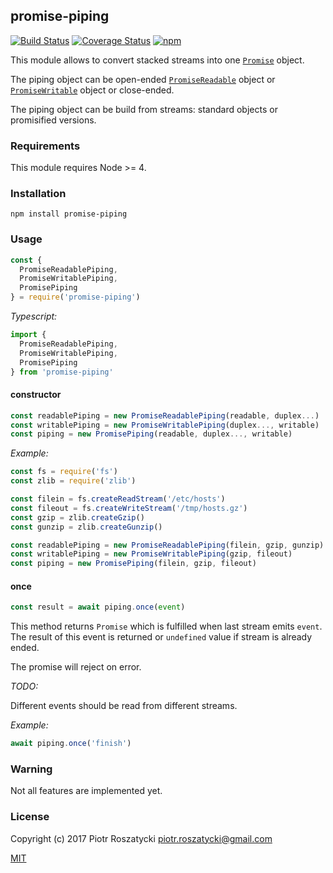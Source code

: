 ## promise-piping

[![Build Status](https://secure.travis-ci.org/dex4er/js-promise-piping.svg)](http://travis-ci.org/dex4er/js-promise-piping) [![Coverage Status](https://coveralls.io/repos/github/dex4er/js-promise-piping/badge.svg)](https://coveralls.io/github/dex4er/js-promise-piping) [![npm](https://img.shields.io/npm/v/promise-piping.svg)](https://www.npmjs.com/package/promise-piping)

This module allows to convert stacked streams into one
[`Promise`](https://developer.mozilla.org/en-US/docs/Web/JavaScript/Reference/Global_Objects/Promise)
object.

The piping object can be open-ended
[`PromiseReadable`](https://www.npmjs.com/package/promise-readable) object or
[`PromiseWritable`](https://www.npmjs.com/package/promise-writable) object or
close-ended.

The piping object can be build from streams: standard objects or promisified versions.

### Requirements

This module requires Node >= 4.

### Installation

```shell
npm install promise-piping
```

### Usage

```js
const {
  PromiseReadablePiping,
  PromiseWritablePiping,
  PromisePiping
} = require('promise-piping')
```

_Typescript:_

```js
import {
  PromiseReadablePiping,
  PromiseWritablePiping,
  PromisePiping
} from 'promise-piping'
```

#### constructor

```js
const readablePiping = new PromiseReadablePiping(readable, duplex...)
const writablePiping = new PromiseWritablePiping(duplex..., writable)
const piping = new PromisePiping(readable, duplex..., writable)
```

_Example:_

```js
const fs = require('fs')
const zlib = require('zlib')

const filein = fs.createReadStream('/etc/hosts')
const fileout = fs.createWriteStream('/tmp/hosts.gz')
const gzip = zlib.createGzip()
const gunzip = zlib.createGunzip()

const readablePiping = new PromiseReadablePiping(filein, gzip, gunzip)
const writablePiping = new PromiseWritablePiping(gzip, fileout)
const piping = new PromisePiping(filein, gzip, fileout)
```

#### once

```js
const result = await piping.once(event)
```

This method returns `Promise` which is fulfilled when last stream emits
`event`. The result of this event is returned or `undefined` value if stream
is already ended.

The promise will reject on error.

_TODO:_

Different events should be read from different streams.

_Example:_

```js
await piping.once('finish')
```

### Warning

Not all features are implemented yet.

### License

Copyright (c) 2017 Piotr Roszatycki <piotr.roszatycki@gmail.com>

[MIT](https://opensource.org/licenses/MIT)
